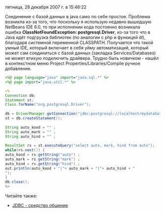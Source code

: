 пятница, 28 декабря 2007 г. в 15:46:22

Соединение с базой данных в java само по себе простое. Проблема возникла из-за того, что поскольку я использую недавно вышедшую NetBeans IDE 6.0, то при исполнении кода постоянно возникала ошибка **ClassNotFoundException: postgresql.Driver**, из-за того что в Java идёт подгрузка библиотек (по аналогии с php и функицей dl), благодаря системной переменной CLASSPATH. Получается что такой умный IDE, который включает в себя уйму автоматизаций, который может сам соединиться с базой данных (закладка Services/Databases) не может втихую подключить драйвера. Трудно быть новичком - нашёл в контекстном меню Project Properties/Libraries/Compile ручное добавление.

```jsp
<%@ page language="java" import="java.sql.*" %>
<%@ page import="java.util.*" %>

<%  
Connection db;  
Statement st;  
Class.forName("org.postgresql.Driver");  
  
db = DriverManager.getConnection("jdbc:postgresql://localhost/mydatabase", "mylogin","mypassword");  
st = db.createStatement();  
  
String auto_kood = "" ;  
String auto_mark = "" ;  
String auto_hind = "" ;  
  
ResultSet rs = st.executeQuery("select auto, mark, hind from auto");  
while(rs.next()) {  
auto_kood = rs.getString("auto") ;  
auto_mark = rs.getString("mark") ;  
auto_hind = rs.getString("hind") ;  
out.println(auto_kood + "|"+ auto_mark + "|"+ auto_hind + "  
");  
}  
db.close();  
%>
```

Читайте также:

- [JDBC - средство общение](http://www.javaportal.ru/java/articles/JDBC_java_BD.html)
